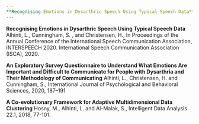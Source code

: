 ```yaml
---
**Recognising Emotions in Dysarthric Speech Using Typical Speech Data** Alhinti, L., Cunningham, S. , and Christensen, H., In Proceedings of the Annual Conference of the International Speech Communication Association, INTERSPEECH 2020. International Speech Communication Association (ISCA), 2020.
---
```

**Recognising Emotions in Dysarthric Speech Using Typical Speech Data** Alhinti, L., Cunningham, S. , and Christensen, H., In Proceedings of the Annual Conference of the International Speech Communication Association, INTERSPEECH 2020. International Speech Communication Association (ISCA), 2020.

**An Exploratory Survey Questionnaire to Understand What Emotions Are Important and Difficult to Communicate for People with Dysarthria and Their Methodology of Communicating** Alhinti, L., Christensen, H. and Cunningham, S., International Journal of Psychological and Behavioral Sciences, 2020, 187–191

**A Co-evolutionary Framework for Adaptive Multidimensional Data Clustering** Hosny, M., Alhinti, L. and Al-Malak, S., Intelligent Data Analysis 22.1, 2018, 77-101.
